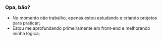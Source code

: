 ### Opa, bão?

<!--
**juliocesar249/juliocesar249** is a ✨ _special_ ✨ repository because its `README.md` (this file) appears on your GitHub profile.

Here are some ideas to get you started:

- 🔭 I’m currently working on ...
- 🌱 I’m currently learning ...
- 👯 I’m looking to collaborate on ...
- 🤔 I’m looking for help with ...
- 💬 Ask me about ...
- 📫 How to reach me: ...
- 😄 Pronouns: ...
- ⚡ Fun fact: ...
-->

- No momento não trabalho, apenas estou estudando e criando projetos para praticar;
- Estou me aprofundando primeiramente em front-end e melhorando minha lógica;
